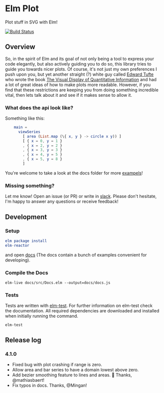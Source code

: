 # Elm Plot

Plot stuff in SVG with Elm!

[![Build Status](https://travis-ci.org/terezka/elm-plot.svg?branch=master)](https://travis-ci.org/terezka/elm-plot)

## Overview

So, in the spirit of Elm and its goal of not only being a tool to express your code elegantly,
but also actively guiding you to do so, this library tries to guide you towards nicer plots. Of course, it's not just my
own preferences I push upon you, but yet another straight (?) white guy called [Edward Tufte](https://en.wikipedia.org/wiki/Edward_Tufte) who wrote
the book [The Visual Display of Quantitative Information](https://www.edwardtufte.com/tufte/books_vdqi) and had a
lot of great ideas of how to make plots more readable. However, if you find that these restrictions are keeping you
from doing something incredible vital, then lets talk about it and see if it makes sense to allow it.

### What does the api look like?

Something like this:

```elm
    main =
      viewSeries
        [ area (List.map (\{ x, y } -> circle x y)) ]
        [ { x = 0, y = 1 }
        , { x = 2, y = 2 }
        , { x = 3, y = 3 }
        , { x = 4, y = 5 }
        , { x = 5, y = 8 }
        ]
```

You're welcome to take a look at the docs folder for more [exampels](https://github.com/terezka/elm-plot/tree/master/docs/src)!

### Missing something?

Let me know! Open an issue (or PR) or write in [slack](https://elmlang.slack.com/messages/elm-plot). Please don't hesitate, I'm happy to answer any questions or receive feedback!

## Development

### Setup

```elm
elm package install
elm-reactor
```

and open [docs](http://localhost:8000/docs/Docs.elm) (The docs contain a bunch of examples convenient for developing).

### Compile the Docs

```
elm-live docs/src/Docs.elm --output=docs/docs.js
```

### Tests

Tests are written with [elm-test](https://github.com/elm-community/elm-test).
For further information on elm-test check the documentation.
All required dependencies are downloaded and installed when initially running the command.

```
elm-test
```

## Release log

### 4.1.0
- Fixed bug with plot crashing if range is zero.
- Allow area and bar series to have a domain lowest above zero.
- Add bezier smoothing feature to lines and areas. :dizzy: Thanks, @mathiasbaert!
- Fix typos in docs. Thanks, @Mingan!
